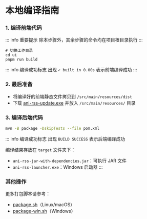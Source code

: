 # 本地编译指南

### 1. 编译前端代码

::: info 重要提示
除本步骤外，其余步骤的命令均在项目根目录执行
:::

```bash:line-numbers
# 切换工作目录
cd ui
pnpm run build
```

::: info 编译成功标志
出现 `✓ built in 0.00s` 表示前端编译成功
:::

### 2. 最后准备

- 将编译好的前端静态文件拷贝到 `/src/main/resources/dist`
- 下载 [ani-rss-update.exe](https://github.com/wushuo894/ani-rss-update/releases/download/latest/ani-rss-update.exe) 并放入 `/src/main/resources/` 目录

### 3. 编译后端代码

```bash
mvn -B package -DskipTests --file pom.xml
```

::: info 编译成功标志
出现 `BUILD SUCCESS` 表示后端编译成功

编译结果存放在 `target` 文件夹下：
- `ani-rss-jar-with-dependencies.jar`：可执行 JAR 文件
- `ani-rss-launcher.exe`：Windows 启动器
:::

### 其他操作

更多打包脚本请参考：
- [package.sh](https://github.com/wushuo894/ani-rss/blob/master/package.sh)（Linux/macOS）
- [package-win.sh](https://github.com/wushuo894/ani-rss/blob/master/package-win.sh)（Windows）
